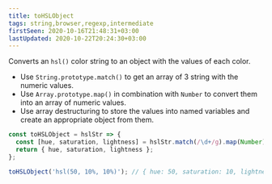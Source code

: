 ```yaml
---
title: toHSLObject
tags: string,browser,regexp,intermediate
firstSeen: 2020-10-16T21:48:31+03:00
lastUpdated: 2020-10-22T20:24:30+03:00
---
```


Converts an `hsl()` color string to an object with the values of each color.

- Use `String.prototype.match()` to get an array of 3 string with the numeric values.
- Use `Array.prototype.map()` in combination with `Number` to convert them into an array of numeric values.
- Use array destructuring to store the values into named variables and create an appropriate object from them.

```js
const toHSLObject = hslStr => {
  const [hue, saturation, lightness] = hslStr.match(/\d+/g).map(Number);
  return { hue, saturation, lightness };
};
```

```js
toHSLObject('hsl(50, 10%, 10%)'); // { hue: 50, saturation: 10, lightness: 10 }
```
